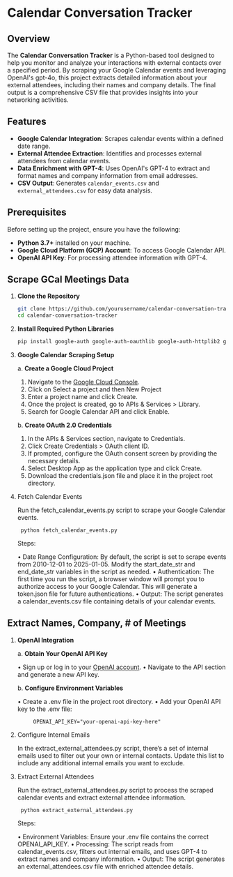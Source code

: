 # Calendar Conversation Tracker

## Overview

The **Calendar Conversation Tracker** is a Python-based tool designed to help you monitor and analyze your interactions with external contacts over a specified period. By scraping your Google Calendar events and leveraging OpenAI's gpt-4o, this project extracts detailed information about your external attendees, including their names and company details. The final output is a comprehensive CSV file that provides insights into your networking activities.

## Features

- **Google Calendar Integration**: Scrapes calendar events within a defined date range.
- **External Attendee Extraction**: Identifies and processes external attendees from calendar events.
- **Data Enrichment with GPT-4**: Uses OpenAI's GPT-4 to extract and format names and company information from email addresses.
- **CSV Output**: Generates `calendar_events.csv` and `external_attendees.csv` for easy data analysis.

## Prerequisites

Before setting up the project, ensure you have the following:

- **Python 3.7+** installed on your machine.
- **Google Cloud Platform (GCP) Account**: To access Google Calendar API.
- **OpenAI API Key**: For processing attendee information with GPT-4.

## Scrape GCal Meetings Data

1. **Clone the Repository**

	```bash
 	git clone https://github.com/yourusername/calendar-conversation-tracker.git
 	cd calendar-conversation-tracker

3. **Install Required Python Libraries**

	```bash
	pip install google-auth google-auth-oauthlib google-auth-httplib2 google-api-python-client openai 	python-dotenv

6. **Google Calendar Scraping Setup**

	a. **Create a Google Cloud Project**

	1.	Navigate to the [Google Cloud Console](https://console.cloud.google.com/).
	2.	Click on Select a project and then New Project
	3.	Enter a project name and click Create.
	4.	Once the project is created, go to APIs & Services > Library.
	5.	Search for Google Calendar API and click Enable.

	b. **Create OAuth 2.0 Credentials**

  	1.	In the APIs & Services section, navigate to Credentials.
	2.	Click Create Credentials > OAuth client ID.
	3.	If prompted, configure the OAuth consent screen by providing the necessary details.
	4.	Select Desktop App as the application type and click Create.
	5.	Download the credentials.json file and place it in the project root directory.

7. Fetch Calendar Events

	Run the fetch_calendar_events.py script to scrape your Google Calendar events.

		python fetch_calendar_events.py

	Steps:
	
 	• Date Range Configuration: By default, the script is set to scrape events from 2010-12-01 to 2025-01-05. Modify the start_date_str and end_date_str variables in the script as needed.
	• Authentication: The first time you run the script, a browser window will prompt you to authorize access to your Google Calendar. This will generate a token.json file for future authentications.
	• Output: The script generates a calendar_events.csv file containing details of your calendar events.

## Extract Names, Company, # of Meetings

1. **OpenAI Integration**

	a. **Obtain Your OpenAI API Key**

	• Sign up or log in to your [OpenAI account](https://platform.openai.com/signup/).
	• Navigate to the API section and generate a new API key.

	b. **Configure Environment Variables**

	• Create a .env file in the project root directory.
	• Add your OpenAI API key to the .env file:

    		OPENAI_API_KEY="your-openai-api-key-here"
 
2. Configure Internal Emails

	In the extract_external_attendees.py script, there’s a set of internal emails used to filter out your own or internal contacts. Update this list to include any additional internal emails you want to exclude.

4. Extract External Attendees

	Run the extract_external_attendees.py script to process the scraped calendar events and extract external attendee information.

		python extract_external_attendees.py

	Steps:

	• Environment Variables: Ensure your .env file contains the correct OPENAI_API_KEY.
	• Processing: The script reads from calendar_events.csv, filters out internal emails, and uses GPT-4 to extract names and company information.
	• Output: The script generates an external_attendees.csv file with enriched attendee details.

 
    
